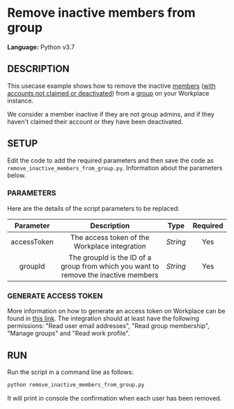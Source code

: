 # Remove inactive members from group
  
**Language:** Python v3.7

## DESCRIPTION
This usecase example shows how to remove the inactive [members](https://developers.facebook.com/docs/workplace/reference/graph-api/member) ([with accounts not claimed or deactivated](https://www.workplace.com/resources/tech/account-lifecycle/intro)) from a [group](https://developers.facebook.com/docs/workplace/reference/graph-api/group) on your Workplace instance.

We consider a member inactive if they are not group admins, and if they haven't claimed their account or they have been deactivated.

## SETUP
Edit the code to add the required parameters and then save the code as `remove_inactive_members_from_group.py`. Information about the parameters below.

### PARAMETERS
Here are the details of the script parameters to be replaced:

   | Parameter         | Description                                                |  Type           |  Required    | 
   |:-----------------:|:----------------------------------------------------------:|:---------------:|:------------:|
   | accessToken      |  The access token of the Workplace integration             | _String_ | Yes |
   | groupId      |  The groupId is the ID of a group from which you want to remove the inactive members           | _String_ | Yes |

### GENERATE ACCESS TOKEN
More information on how to generate an access token on Workplace can be found in [this link](https://developers.facebook.com/docs/workplace/custom-integrations-new/). The integration should at least have the following permissions: "Read user email addresses", "Read group membership", "Manage groups" and "Read work profile".

## RUN

Run the script in a command line as follows:

```python
python remove_inactive_members_from_group.py
```

It will print in console the confirmation when each user has been removed.
